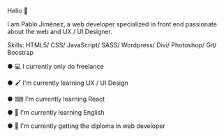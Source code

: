 Hello 👋

I am Pablo Jiménez, a web developer specialized in front end passionate about the web and UX / UI Designer.

Skills: HTML5/ CSS/ JavaScript/ SASS/ Wordpress/ Divi/ Photoshop/ Git/ Boostrap

● 💻 I currently only do freelance

● 🖌 I'm currently learning UX / UI Design

● ⌨ I'm currently learning React

● 📗 I'm currently learning English

● 📃 I'm currently getting the diploma in web developer




